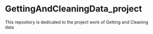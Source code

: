 # GettingAndCleaningData_project

This repository is dedicated to the project work of Getting and Cleaning data
